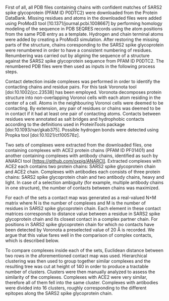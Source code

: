 First of all, all PDB files containing chains with confident matches of SARS2 spike glycoprotein (PFAM ID P0DTC2) were downloaded from the Protein DataBank.
Missing residues and atoms in the downloaded files were added using ProMod3 tool [10.1371/journal.pcbi.1008667] by performing homology modeling of the sequence in PDB SEQRES records using the atom positions from the same PDB entry as a template.
Hydrogen and chain terminal atoms were added by creating a ProMod3 simulation.
After restoring the missing parts of the structure, chains coresponding to the SARS2 spike glycoprotein were renumbered in order to have a consistent numbering of residues.
Renumbering was carried out by aligning the sequence of a structure against the SARS2 spike glycoprotein sequence from PFAM ID P0DTC2.
The renumbered PDB files were then used as inputs in the following process steps.

Contact detection inside complexes was performed in order to identify the contacting chains and residue pairs.
For this task Voronota tool [doi:10.1002/jcc.23538] has been employed.
Voronota decomposes protein structure into non-overlapping Voronoi cells with each atom residing in the center of a cell.
Atoms in the neighbouring Voronoi cells were deemed to be contacting.
By extension, any pair of residues or chains was deemed to be in contact if it had at least one pair of contacting atoms.
Contacts between residues were annotated as salt bridges and hydrophobic contacts according to the definitions used in ProteinTools package [doi:10.1093/nar/gkab375].
Possible hydrogen bonds were detected using Propka tool [doi:10.1021/ct100578z].

Two sets of complexes were extracted from the downloaded files, one containing complexes with ACE2 protein chains (PFAM ID PF01401) and another containing complexes with antibody chains, identified as such by ANARCI tool [https://github.com/oxpig/ANARCI].
Extracted complexes with ACE2 each contains two protein chains: SARS2 spike glycoprotein chain and ACE2 chain.
Complexes with antibodies each consists of three protein chains: SARS2 spike glycoprotein chain and two antibody chains, heavy and light.
In case of a selection ambiguity (for example, multiple antibody chains in one structure), the number of contacts between chains was maximized.

For each of the sets a contact map was generated as a real-valued N×M matrix where N is the number of complexes and M is the number of residues in SARS2 spike glycoprotein chain.
Each element in these contact matrices corresponds to distance value between a residue in SARS2 spike glycoprotein chain and its closest contact in a complex partner chain.
For positions in SARS2 spike glycoprotein chain for which no contacts have been detected by Voronota a preselected value of 20 Å is recorded.
We argue that this value fares well in the comparison of complex contacts, which is described below.

To compare complexes inside each of the sets, Euclidean distance between two rows in the aforementioned contact map was used.
Hierarchical clustering was then used to group together similar complexes and the resulting tree was cut at height of 140 in order to produce a tractable number of clusters.
Clusters were then manually analyzed to assess the similarity of the complexes.
Complexes with ACE2 were very similar, therefore all of them fell into the same cluster.
Complexes with antibodies were divided into 16 clusters, roughly corresponding to the different epitopes along the SARS2 spike glycoprotein chain.
